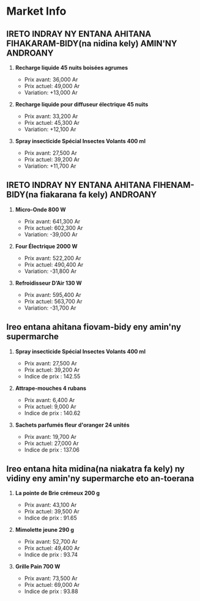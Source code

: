 # Market Info

## IRETO INDRAY NY ENTANA AHITANA FIHAKARAM-BIDY(na nidina kely) AMIN'NY ANDROANY

1. **Recharge liquide 45 nuits boisées agrumes**
   - Prix avant: 36,000 Ar
   - Prix actuel: 49,000 Ar
   - Variation: +13,000 Ar

2. **Recharge liquide pour diffuseur électrique 45 nuits**
   - Prix avant: 33,200 Ar
   - Prix actuel: 45,300 Ar
   - Variation: +12,100 Ar

3. **Spray insecticide Spécial Insectes Volants 400 ml**
   - Prix avant: 27,500 Ar
   - Prix actuel: 39,200 Ar
   - Variation: +11,700 Ar

## IRETO INDRAY NY ENTANA AHITANA FIHENAM-BIDY(na fiakarana fa kely) ANDROANY

1. **Micro-Onde 800 W**
   - Prix avant: 641,300 Ar
   - Prix actuel: 602,300 Ar
   - Variation: -39,000 Ar

2. **Four Électrique 2000 W**
   - Prix avant: 522,200 Ar
   - Prix actuel: 490,400 Ar
   - Variation: -31,800 Ar

3. **Refroidisseur D’Air 130 W**
   - Prix avant: 595,400 Ar
   - Prix actuel: 563,700 Ar
   - Variation: -31,700 Ar

## Ireo entana ahitana fiovam-bidy eny amin'ny supermarche

1. **Spray insecticide Spécial Insectes Volants 400 ml**
   - Prix avant: 27,500 Ar
   - Prix actuel: 39,200 Ar
   - Indice de prix : 142.55

2. **Attrape-mouches 4 rubans**
   - Prix avant: 6,400 Ar
   - Prix actuel: 9,000 Ar
   - Indice de prix : 140.62

3. **Sachets parfumés fleur d'oranger 24 unités**
   - Prix avant: 19,700 Ar
   - Prix actuel: 27,000 Ar
   - Indice de prix : 137.06

## Ireo entana hita midina(na niakatra fa kely) ny vidiny eny amin'ny supermarche eto an-toerana

1. **La pointe de Brie crémeux 200 g**
   - Prix avant: 43,100 Ar
   - Prix actuel: 39,500 Ar
   - Indice de prix : 91.65

2. **Mimolette jeune 290 g**
   - Prix avant: 52,700 Ar
   - Prix actuel: 49,400 Ar
   - Indice de prix : 93.74

3. **Grille Pain 700 W**
   - Prix avant: 73,500 Ar
   - Prix actuel: 69,000 Ar
   - Indice de prix : 93.88

